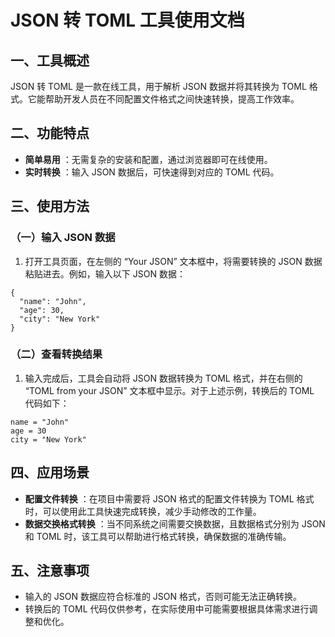 # JSON 转 TOML 工具使用文档

## 一、工具概述

JSON 转 TOML 是一款在线工具，用于解析 JSON 数据并将其转换为 TOML 格式。它能帮助开发人员在不同配置文件格式之间快速转换，提高工作效率。

## 二、功能特点

  * **简单易用** ：无需复杂的安装和配置，通过浏览器即可在线使用。
  * **实时转换** ：输入 JSON 数据后，可快速得到对应的 TOML 代码。

## 三、使用方法

### （一）输入 JSON 数据

  1. 打开工具页面，在左侧的 “Your JSON” 文本框中，将需要转换的 JSON 数据粘贴进去。例如，输入以下 JSON 数据：
```
{
  "name": "John",
  "age": 30,
  "city": "New York"
}
```

### （二）查看转换结果

  1. 输入完成后，工具会自动将 JSON 数据转换为 TOML 格式，并在右侧的 “TOML from your JSON” 文本框中显示。对于上述示例，转换后的 TOML 代码如下：
```
name = "John"
age = 30
city = "New York"
```

## 四、应用场景

  * **配置文件转换** ：在项目中需要将 JSON 格式的配置文件转换为 TOML 格式时，可以使用此工具快速完成转换，减少手动修改的工作量。
  * **数据交换格式转换** ：当不同系统之间需要交换数据，且数据格式分别为 JSON 和 TOML 时，该工具可以帮助进行格式转换，确保数据的准确传输。

## 五、注意事项

  * 输入的 JSON 数据应符合标准的 JSON 格式，否则可能无法正确转换。
  * 转换后的 TOML 代码仅供参考，在实际使用中可能需要根据具体需求进行调整和优化。